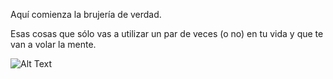 Aquí comienza la brujería de verdad.

Esas cosas que sólo vas a utilizar un par de veces (o no) en tu vida y que te van a volar la mente.

![Alt Text](https://media3.giphy.com/media/xT0xeJpnrWC4XWblEk/giphy.gif)